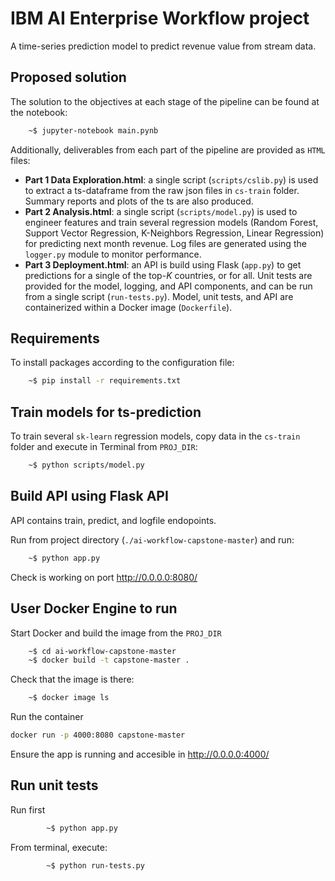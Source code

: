 # IBM AI Enterprise Workflow project
A time-series prediction model to predict revenue value from stream data. 

## Proposed solution
The solution to the objectives at each stage of the pipeline can be found at the notebook:
```bash
    ~$ jupyter-notebook main.pynb
```

Additionally, deliverables from each part of the pipeline are provided as `HTML` files:

* **Part 1 Data Exploration.html**: a single script (`scripts/cslib.py`) is used to extract a ts-dataframe from the raw json files in `cs-train` folder. Summary reports and plots of the ts are also produced.  
* **Part 2 Analysis.html**: a single script (`scripts/model.py`) is used to engineer features and train several regression models (Random Forest, Support Vector Regression, K-Neighbors Regression, Linear Regression) for predicting next month revenue. Log files are generated using the `logger.py` module to monitor performance. 
* **Part 3 Deployment.html**: an API is build using Flask (`app.py`) to get predictions for a single of the top-$K$ countries, or for all. Unit tests are provided for the model, logging, and API components, and can be run from a single script (`run-tests.py`). Model, unit tests, and API are containerized within a Docker image (`Dockerfile`).

## Requirements

To install packages according to the configuration file:
```bash
    ~$ pip install -r requirements.txt 
```

## Train models for ts-prediction

To train several `sk-learn` regression models, copy data in the `cs-train` folder and execute in Terminal from `PROJ_DIR`: 
```bash
    ~$ python scripts/model.py 
```

## Build API using Flask API
API contains train, predict, and logfile endopoints.

Run from project directory (`./ai-workflow-capstone-master`) and run:
```bash
    ~$ python app.py 
```
Check is working on port http://0.0.0.0:8080/

## User Docker Engine to run 

Start Docker and build the image from the `PROJ_DIR`
```bash
    ~$ cd ai-workflow-capstone-master
    ~$ docker build -t capstone-master .
```
Check that the image is there:
```bash
    ~$ docker image ls
```

Run the container

```bash
docker run -p 4000:8080 capstone-master
```

Ensure the app is running and accesible in  http://0.0.0.0:4000/ 

## Run unit tests
Run first

``` bash
        ~$ python app.py
```
From terminal, execute:
``` bash
        ~$ python run-tests.py
```


